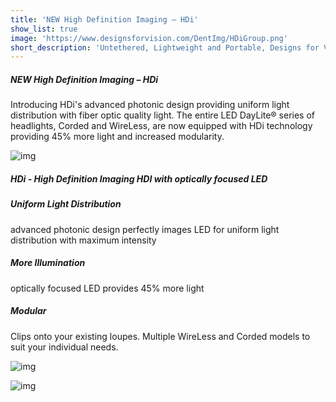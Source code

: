 ```yaml
---
title: 'NEW High Definition Imaging – HDi'
show_list: true
image: 'https://www.designsforvision.com/DentImg/HDiGroup.png'
short_description: 'Untethered, Lightweight and Portable, Designs for Visions patented LED designs provide neutral white adjustable LED illumination. See the new HDi series of fiber optic quality LEDs'
---
```


##### NEW High Definition Imaging – HDi

Introducing HDi's advanced photonic design providing uniform light distribution with fiber optic quality light. The entire LED DayLite® series of headlights, Corded and WireLess, are now equipped with HDi technology providing 45% more light and increased modularity.

![img](https://www.designsforvision.com/DentImg/HDiGroup.png)

##### HDi - High Definition Imaging HDI with optically focused LED

##### Uniform Light Distribution

advanced photonic design perfectly images LED for uniform light distribution with maximum intensity

##### More Illumination

optically focused LED provides 45% more light

##### Modular

Clips onto your existing loupes. Multiple WireLess and Corded models to suit your individual needs.

![img](https://www.designsforvision.com/DVIimg/HDiCompare.png)

![img](https://www.designsforvision.com/DentImg/IRpair-Dent.png)
